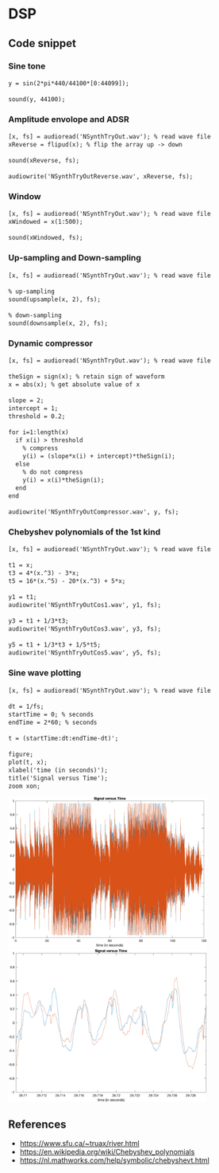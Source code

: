 # DSP

## Code snippet

### Sine tone

```
y = sin(2*pi*440/44100*[0:44099]);

sound(y, 44100);
```

### Amplitude envolope and ADSR

```
[x, fs] = audioread('NSynthTryOut.wav'); % read wave file
xReverse = flipud(x); % flip the array up -> down

sound(xReverse, fs);

audiowrite('NSynthTryOutReverse.wav', xReverse, fs);
```

### Window

```
[x, fs] = audioread('NSynthTryOut.wav'); % read wave file 
xWindowed = x(1:500);

sound(xWindowed, fs);
```

### Up-sampling and Down-sampling

```
[x, fs] = audioread('NSynthTryOut.wav'); % read wave file 

% up-sampling
sound(upsample(x, 2), fs);

% down-sampling
sound(downsample(x, 2), fs);
```

### Dynamic compressor

```
[x, fs] = audioread('NSynthTryOut.wav'); % read wave file 

theSign = sign(x); % retain sign of waveform
x = abs(x); % get absolute value of x

slope = 2;
intercept = 1;
threshold = 0.2;

for i=1:length(x)
  if x(i) > threshold
    % compress
    y(i) = (slope*x(i) + intercept)*theSign(i); 
  else
    % do not compress
    y(i) = x(i)*theSign(i); 
  end
end

audiowrite('NSynthTryOutCompressor.wav', y, fs);
```

### Chebyshev polynomials of the 1st kind

```
[x, fs] = audioread('NSynthTryOut.wav'); % read wave file

t1 = x;
t3 = 4*(x.^3) - 3*x;
t5 = 16*(x.^5) - 20*(x.^3) + 5*x;

y1 = t1;
audiowrite('NSynthTryOutCos1.wav', y1, fs);

y3 = t1 + 1/3*t3;
audiowrite('NSynthTryOutCos3.wav', y3, fs);

y5 = t1 + 1/3*t3 + 1/5*t5;
audiowrite('NSynthTryOutCos5.wav', y5, fs);
```

### Sine wave plotting

```
[x, fs] = audioread('NSynthTryOut.wav'); % read wave file

dt = 1/fs;
startTime = 0; % seconds
endTime = 2*60; % seconds

t = (startTime:dt:endTime-dt)';

figure;
plot(t, x);
xlabel('time (in seconds)');
title('Signal versus Time');
zoom xon;
```

<p float="left">
	<img src="./pix/sine_wave.png" width=400 />
	<img src="./pix/sine_wave_zoom.png" width=400 />
</p>

## References
* https://www.sfu.ca/~truax/river.html
* https://en.wikipedia.org/wiki/Chebyshev_polynomials
* https://nl.mathworks.com/help/symbolic/chebyshevt.html
